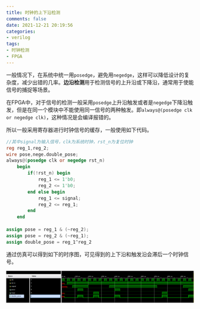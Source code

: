 ```yaml
---
title: 时钟的上下沿检测
comments: false
date: 2021-12-21 20:19:56
categories:
- verilog
tags:
- 时钟检测
- FPGA
---
```


一般情况下，在系统中统一用`posedge`，避免用`negedge`，这样可以降低设计的复杂度，减少出错的几率。**边沿检测**用于检测信号的上升沿或下降沿，通常用于使能信号的捕捉等场景。

在FPGA中，对于信号的检测一般采用`posedge`上升沿触发或者是`negedge`下降沿触发，但是在同一个模块中不能使用同一信号的两种触发。即`always@(posedge clk or negedge clk)`，这种情况是会编译报错的。

<!-- more -->

所以一般采用寄存器进行时钟信号的缓存，一般使用如下代码。

```verilog
//其中signal为输入信号，clk为系统时钟，rst_n为复位时钟
reg reg_1,reg_2;
wire pose,nege.double_pose;
always@(posedge clk or negedge rst_n)
    begin
        if(!rst_n) begin
            reg_1 <= 1'b0;
            reg_2 <= 1'b0;
        end else begin
            reg_1 <= signal;
            reg_2 <= reg_1;
        end
    end

assign pose = reg_1 & (~reg_2);
assign pose = reg_2 & (~reg_1);
assign double_pose = reg_1^reg_2
```

通过仿真可以得到如下的时序图，可见得到的上下沿和触发沿会滞后一个时钟信号。

![image-20211221204644243](时钟的上下沿检测/image-20211221204644243.png)

